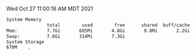 Wed Oct 27 11:00:16 AM MDT 2021
```bash
System Memory
               total        used        free      shared  buff/cache   available
Mem:           7.7Gi       685Mi       4.8Gi       9.0Mi       2.2Gi       6.6Gi
Swap:          7.6Gi       314Mi       7.3Gi
System Storage
678M	.
```
